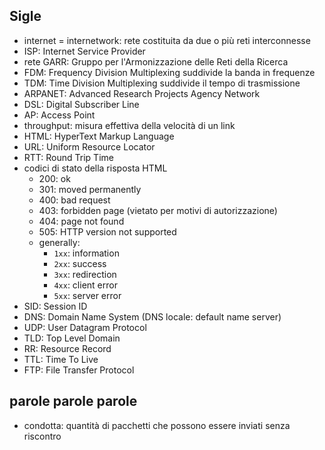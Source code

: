 ## Sigle
- internet = internetwork: rete costituita da due o più reti interconnesse
- ISP: Internet Service Provider
- rete GARR: Gruppo per l'Armonizzazione delle Reti della Ricerca
- FDM: Frequency Division Multiplexing suddivide la banda in frequenze
- TDM: Time Division Multiplexing suddivide il tempo di trasmissione
- ARPANET: Advanced Research Projects Agency Network
- DSL: Digital Subscriber Line
- AP: Access Point
- throughput: misura effettiva della velocità di un link
- HTML: HyperText Markup Language
- URL: Uniform Resource Locator
- RTT: Round Trip Time
- codici di stato della risposta HTML
	- 200: ok
	- 301: moved permanently
	- 400: bad request
	- 403: forbidden page (vietato per motivi di autorizzazione)
	- 404: page not found
	- 505: HTTP version not supported
	- generally:
		- `1xx`: information
		- `2xx`: success
		- `3xx`: redirection
		- `4xx`: client error
		- `5xx`: server error
- SID: Session ID
- DNS: Domain Name System (DNS locale: default name server)
- UDP: User Datagram Protocol
- TLD: Top Level Domain
- RR: Resource Record
- TTL: Time To Live
- FTP: File Transfer Protocol

## parole parole parole
- condotta: quantità di pacchetti che possono essere inviati senza riscontro
